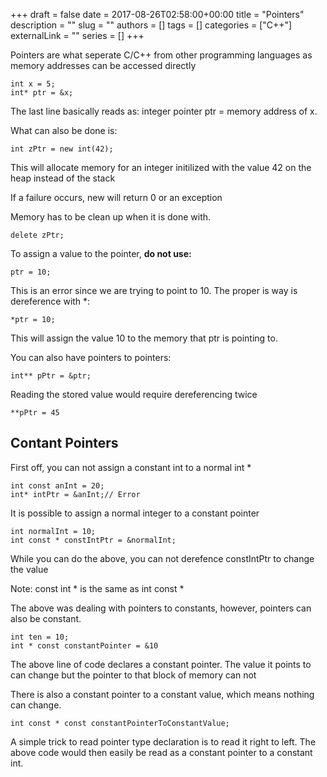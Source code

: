 +++ 
draft = false
date = 2017-08-26T02:58:00+00:00
title = "Pointers"
description = ""
slug = ""
authors = []
tags = []
categories = ["C++"]
externalLink = ""
series = []
+++

Pointers are what seperate C/C++ from other programming languages as memory addresses can be accessed directly

```
int x = 5;
int* ptr = &x;
```

The last line basically reads as: integer pointer ptr = memory address of x.

What can also be done is:

```
int zPtr = new int(42);
```

This will allocate memory for an integer initilized with the value 42 on the heap instead of the stack

If a failure occurs, new will return 0 or an exception

Memory has to be clean up when it is done with.

```
delete zPtr;
```

To assign a value to the pointer, **do not use:**

```
ptr = 10;
```

This is an error since we are trying to point to 10. The proper is way is dereference with *:

```
*ptr = 10;
```

This will assign the value 10 to the memory that ptr is pointing to.

You can also have pointers to pointers:

```
int** pPtr = &ptr;
```

Reading the stored value would require dereferencing twice

```
**pPtr = 45
```

## Contant Pointers

First off, you can not assign a constant int to a normal int *

```
int const anInt = 20;
int* intPtr = &anInt;// Error
```

It is possible to assign a normal integer to a constant pointer

```
int normalInt = 10;
int const * constIntPtr = &normalInt;
```

While you can do the above, you can not derefence constIntPtr to change the value

Note: const int * is the same as int const *

The above was dealing with pointers to constants, however, pointers can also be constant.

```
int ten = 10;
int * const constantPointer = &10
```

The above line of code declares a constant pointer. The value it points to can change but the pointer to that block of memory can not

There is also a constant pointer to a constant value, which means nothing can change.

```
int const * const constantPointerToConstantValue;
```

A simple trick to read pointer type declaration is to read it right to left. The above code would then easily be read as a constant pointer to a constant int.


